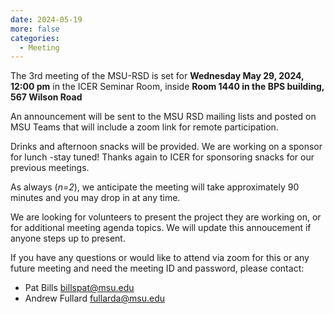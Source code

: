 ```yaml
---
date: 2024-05-19
more: false
categories:
  - Meeting
---
```


The 3rd meeting of the MSU-RSD is set for **Wednesday May 29, 2024, 12:00 pm** in the ICER Seminar Room, inside **Room 1440 in the BPS building, 567 Wilson Road**

<!-- more -->
 
An announcement will be sent to the MSU RSD mailing lists and posted on MSU Teams that will include a zoom link for remote participation.  

Drinks and afternoon snacks will be provided.  We are working on a sponsor for lunch -stay tuned!   Thanks again to ICER for sponsoring snacks for our previous meetings.  

As always (*n=2*), we anticipate the meeting will take approximately 90 minutes and you may drop in at any time.  

We are looking for volunteers to present the project they are working on, or for additional meeting agenda topics.   We will update this annoucement if anyone steps up to present. 


If you have any questions or would like to attend via zoom for this or any future meeting and need the meeting ID and password,  please contact:

- Pat Bills billspat@msu.edu
- Andrew Fullard fullarda@msu.edu

